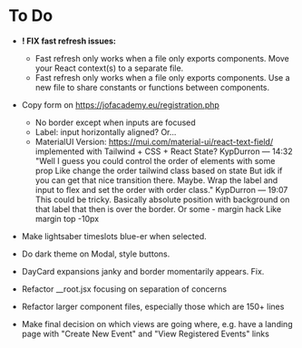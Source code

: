 # To Do

- **! FIX fast refresh issues:**
  - Fast refresh only works when a file only exports components. Move your React context(s) to a separate file.
  - Fast refresh only works when a file only exports components. Use a new file to share constants or functions between components.

- Copy form on https://jofacademy.eu/registration.php
  - No border except when inputs are focused
  - Label: input horizontally aligned? Or...
  - MaterialUI Version: https://mui.com/material-ui/react-text-field/ implemented with Tailwind + CSS + React State?
    KypDurron — 14:32
    "Well I guess you could control the order of elements with some prop
    Like change the order tailwind class based on state
    But idk if you can get that nice transition there. Maybe.
    Wrap the label and input to flex and set the order with order class."
    KypDurron — 19:07
    This could be tricky. Basically absolute position with background on that label that then is over the border.
    Or some - margin hack
    Like margin top -10px

- Make lightsaber timeslots blue-er when selected.

- Do dark theme on Modal, style buttons.

- DayCard expansions janky and border momentarily appears. Fix.

- Refactor \_\_root.jsx focusing on separation of concerns

- Refactor larger component files, especially those which are 150+ lines

- Make final decision on which views are going where, e.g. have a landing page with "Create New Event" and "View Registered Events" links
